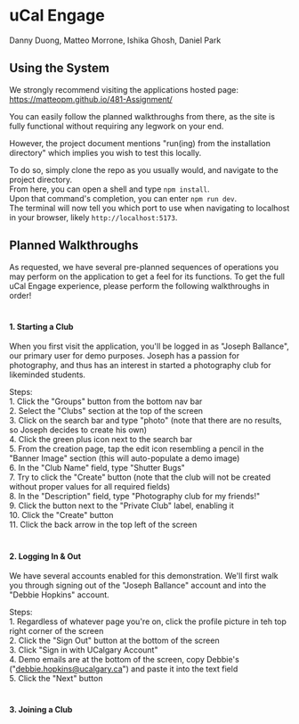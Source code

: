# uCal Engage

Danny Duong, 
Matteo Morrone, 
Ishika Ghosh, 
Daniel Park

## Using the System

We strongly recommend visiting the applications hosted page: 
\
https://matteopm.github.io/481-Assignment/ 

You can easily follow the planned walkthroughs from there, as the site is fully functional without requiring any legwork on your end.  

However, the project document mentions "run(ing) from the installation directory" which implies you wish to test this locally.  

To do so, simply clone the repo as you usually would, and navigate to the project directory.\
From here, you can open a shell and type `npm install`.\
Upon that command's completion, you can enter `npm run dev`.\
The terminal will now tell you which port to use when navigating to localhost in your browser, likely `http://localhost:5173`.

## Planned Walkthroughs

As requested, we have several pre-planned sequences of operations you may perform on the application to get a feel for its functions.  To get the full uCal Engage experience, please perform the following walkthroughs in order!
#
#### 1. Starting a Club
When you first visit the application, you'll be logged in as "Joseph Ballance", our primary user for demo purposes.  Joseph has a passion for photography, and thus has an interest in started a photography club for likeminded students.

Steps:\
    1. Click the "Groups" button from the bottom nav bar\
    2. Select the "Clubs" section at the top of the screen\
    3. Click on the search bar and type "photo" (note that there are no results, so Joseph decides to create his own)\
    4. Click the green plus icon next to the search bar\
    5. From the creation page, tap the edit icon resembling a pencil in the "Banner Image" section (this will auto-populate a demo image)\
    6. In the "Club Name" field, type "Shutter Bugs"\
    7. Try to click the "Create" button (note that the club will not be created without proper values for all required fields)\
    8. In the "Description" field, type "Photography club for my friends!"\
    9. Click the button next to the "Private Club" label, enabling it\
    10. Click the "Create" button\
    11. Click the back arrow in the top left of the screen
#
#### 2. Logging In & Out
We have several accounts enabled for this demonstration.  We'll first walk you through signing out of the "Joseph Ballance" account and into the "Debbie Hopkins" account.

Steps:\
    1. Regardless of whatever page you're on, click the profile picture in teh top right corner of the screen\
    2. Click the "Sign Out" button at the bottom of the screen\
    3. Click "Sign in with UCalgary Account"\
    4. Demo emails are at the bottom of the screen, copy Debbie's ("debbie.hopkins@ucalgary.ca") and paste it into the text field\
    5. Click the "Next" button
#
#### 3. Joining a Club
